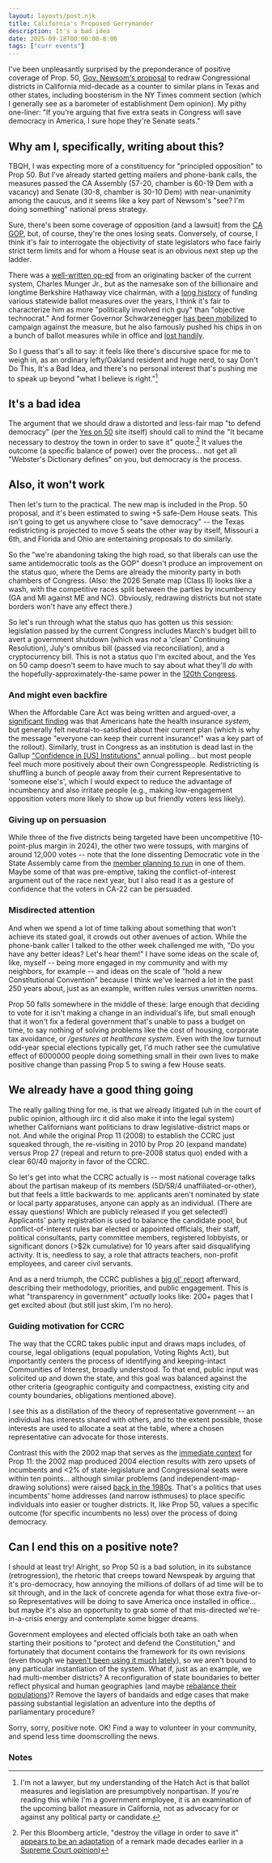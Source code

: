 ```yaml
---
layout: layouts/post.njk
title: California's Proposed Gerrymander
description: It's a bad idea
date: 2025-09-18T00:00:00-8:00
tags: ["curr events"]
---
```


I've been unpleasantly surprised by the preponderance of positive coverage of Prop. 50, [Gov. Newsom's proposal](https://www.gov.ca.gov/2025/08/14/governor-newsom-launches-statewide-response-to-trump-rigging-texas-elections/) to redraw Congressional districts in California mid-decade as a counter to similar plans in Texas and other states, including boosterism in the NY Times comment section (which I generally see as a barometer of establishment Dem opinion). My pithy one-liner: "If you're arguing that five extra seats in Congress will save democracy in America, I sure hope they're Senate seats."

## Why am I, specifically, writing about this?

TBQH, I was expecting more of a constituency for "principled opposition" to Prop 50. But I've already started getting mailers and phone-bank calls, the measures passed the CA Assembly (57-20, chamber is 60-19 Dem with a vacancy) and Senate (30-8, chamber is 30-10 Dem) with near-unanimity among the caucus, and it seems like a key part of Newsom's "see? I'm doing something" national press strategy.

Sure, there's been some coverage of opposition (and a lawsuit) from the [CA GOP](https://calmatters.org/politics/2025/08/republican-redistricting-campaign/), but, of course, they're the ones losing seats. Conversely, of course, I think it's fair to interrogate the objectivity of state legislators who face fairly strict term limits and for whom a House seat is an obvious next step up the ladder.

There was a [well-written op-ed](https://www.nytimes.com/2025/09/02/opinion/gerrymander-democrats-california.html) from an originating backer of the current system, Charles Munger Jr., but as the namesake son of the billionaire and longtime Berkshire Hathaway vice chairman, with a [long history](https://www.latimes.com/opinion/la-xpm-2012-nov-02-la-ol-california-propositions-munger-soros-joseph-20121101-story.html) of funding various statewide ballot measures over the years, I think it's fair to characterize him as more "politically involved rich guy" than "objective technocrat." And former Governor Schwarzenegger [has been mobilized](https://thehill.com/homenews/campaign/5477832-schwarzenegger-steps-back-into-political-arena-in-redistricting-crusade/) to campaign against the measure, but he also famously pushed his chips in on a bunch of ballot measures while in office and [lost handily](https://www.cbsnews.com/news/a-loud-rebuke-for-schwarzenegger-09-11-2005/).

So I guess that's all to say: it feels like there's discursive space for me to weigh in, as an ordinary lefty/Oakland resident and huge nerd, to say Don't Do This, It's a Bad Idea, and there's no personal interest that's pushing me to speak up beyond "what I believe is right."[^1]

## It's a bad idea

The argument that we should draw a distorted and less-fair map "to defend democracy" (per the [Yes on 50](https://stopelectionrigging.com/) site itself) should call to mind the "It became necessary to destroy the town in order to save it" quote.[^2] It values the outcome (a specific balance of power) over the process... not get all "Webster's Dictionary defines" on you, but democracy *is* the process.

## Also, it won't work

Then let's turn to the practical. The new map is included in the Prop. 50 proposal, and it's been estimated to swing +5 safe-Dem House seats. This isn't going to get us anywhere close to "save democracy" -- the Texas redistricting is projected to move 5 seats the other way by itself, Missouri a 6th, and Florida and Ohio are entertaining proposals to do similarly.

So the "we're abandoning taking the high road, so that liberals can use the same antidemocratic tools as the GOP" doesn't produce an improvement on the status quo, where the Dems are already the minority party in both chambers of Congress. (Also: the 2026 Senate map (Class II) looks like a wash, with the competitive races split between the parties by incumbency (GA and MI against ME and NC). Obviously, redrawing districts but not state borders won't have any effect there.)

So let's run through what the status quo has gotten us this session: legislation passed by the current Congress includes March's budget bill to avert a government shutdown (which was *not* a 'clean' Continuing Resolution), July's omnibus bill (passed via reconciliation), and a cryptocurrency bill. This is not a status quo I'm excited about, and the Yes on 50 camp doesn't seem to have much to say about what they'll *do* with the hopefully-approximately-the-same power in the [120th Congress](https://en.wikipedia.org/wiki/List_of_United_States_Congresses#Next_Congress).

### And might even backfire

When the Affordable Care Act was being written and argued-over, a [significant finding](https://www.kff.org/health-costs/dissatisfaction-with-health-insurance-despite-positive-ratings/) was that Americans hate the health insurance _system_, but generally felt neutral-to-satisfied about their current plan (which is why the message "everyone can keep their current insurance!" was a key part of the rollout). Similarly, trust in Congress as an institution is dead last in the Gallup ["Confidence in [US] Institutions"](https://news.gallup.com/poll/1597/confidence-institutions.aspx) annual polling... but most people feel much more positively about their own Congresspeople. Redistricting is shuffling a bunch of people away from their current Representative to 'someone else's', which I would expect to reduce the advantage of incumbency and also irritate people (e.g., making low-engagement opposition voters more likely to show up but friendly voters less likely).

### Giving up on persuasion

While three of the five districts being targeted have been uncompetitive (10-point-plus margin in 2024), the other two were tossups, with margins of around 12,000 votes -- note that the lone dissenting Democratic vote in the State Assembly came from the [member planning to run](https://www.kcra.com/article/california-legislative-leaders-seats-congress-new-maps/65802593) in one of them. Maybe some of that was pre-emptive, taking the conflict-of-interest argument out of the race next year, but I also read it as a gesture of confidence that the voters in CA-22 can be persuaded.

### Misdirected attention

And when we spend a lot of time talking about something that won't achieve its stated goal, it crowds out other avenues of action. While the phone-bank caller I talked to the other week challenged me with, "Do you have any better ideas? Let's hear them!" I have some ideas on the scale of, like, myself -- being more engaged in my community and with my neighbors, for example -- and ideas on the scale of "hold a new Constitutional Convention" because I think we've learned a lot in the past 250 years about, just as an example, written rules versus unwritten norms.

Prop 50 falls somewhere in the middle of these: large enough that deciding to vote for it isn't making a change in an individual's life, but small enough that it won't fix a federal government that's unable to pass a budget on time, to say nothing of solving problems like the cost of housing, corporate tax avoidance, or */gestures at healthcare system*. Even with the low turnout odd-year special elections typically get, I'd much rather see the cumulative effect of 6000000 people doing something small in their own lives to make positive change than passing Prop 5 to swing a few House seats.

## We already have a good thing going
The really galling thing for me, is that we already litigated (uh in the court of public opinion, although iirc it did also make it into the legal system) whether Californians want politicians to draw legislative-district maps or not. And while the original Prop 11 (2008) to establish the CCRC just squeaked through, the re-visiting in 2010 by Prop 20 (expand mandate) versus Prop 27 (repeal and return to pre-2008 status quo) ended with a clear 60/40 majority in favor of the CCRC.

So let's get into what the CCRC actually is -- most national coverage talks about the partisan makeup of its members (5D/5R/4 unaffiliated-or-other), but that feels a little backwards to me: applicants aren't nominated by state or local party apparatuses, anyone can apply as an individual. (There are essay questions! Which are publicly released if you get selected!) Applicants' party registration is used to balance the candidate pool, but conflict-of-interest rules bar elected or appointed officials, their staff, political consultants, party committee members, registered lobbyists, or significant donors (>$2k cumulative) for 10 years after said disqualifying activity. It is, needless to say, a role that attracts teachers, non-profit employees, and career civil servants.

And as a nerd triumph, the CCRC publishes a [big ol' report](https://wedrawthelines.ca.gov/wp-content/uploads/sites/64/2023/01/Final-Maps-Report-with-Appendices-12.26.21-230-PM-1.pdf) afterward, describing their methodology, priorities, and public engagement. This is what "transparency in government" *actually* looks like: 200+ pages that I get excited about (but still just skim, I'm no hero).

### Guiding motivation for CCRC

The way that the CCRC takes public input and draws maps includes, of course, legal obligations (equal population, Voting Rights Act), but importantly centers the process of identifying and keeping-intact Communities of Interest, broadly understood. To that end, public input was solicited up and down the state, and this goal was balanced against the other criteria (geographic contiguity and compactness, existing city and county boundaries, obligations mentioned above).

I see this as a distillation of the theory of representative government -- an individual has interests shared with others, and to the extent possible, those interests are used to allocate a seat at the table, where a chosen representative can advocate for those interests.

Contrast this with the 2002 map that serves as the [immediate context](https://www.nytimes.com/2025/09/02/opinion/gerrymander-democrats-california.html) for Prop 11: the 2002 map produced 2004 election results with zero upsets of incumbents and <2% of state-legislature and Congressional seats were within ten points... although similar problems (and independent-map-drawing solutions) were raised [back in the 1980s](https://www.csmonitor.com/1982/1021/102154.html). That's a politics that uses incumbents' home addresses (and narrow isthmuses) to place specific individuals into easier or tougher districts. It, like Prop 50, values a specific outcome (for specific incumbents no less) over the process of doing democracy.

## Can I end this on a positive note?

I should at least try! Alright, so Prop 50 is a bad solution, in its substance (retrogression), the rhetoric that creeps toward Newspeak by arguing that it's pro-democracy, how annoying the millions of dollars of ad time will be to sit through, and in the lack of concrete agenda for what those extra five-or-so Representatives will be doing to save America once installed in office... but maybe it's also an opportunity to grab some of that mis-directed we're-in-a-crisis energy and contemplate some bigger dreams.

Government employees and elected officials both take an oath when starting their positions to "protect and defend the Constitution," and fortunately that document contains the framework for its own revisions (even though we [haven't been using it much lately](https://www.nytimes.com/2023/05/05/opinion/constitutional-amendments-supreme-court.html)), so we aren't bound to any particular instantiation of the system. What if, just as an example, we had multi-member districts? A reconfiguration of state boundaries to better reflect physical and human geographies (and maybe [rebalance their populations](https://fakeisthenewreal.org/reform/))? Remove the layers of bandaids and edge cases that make passing substantial legislation an adventure into the depths of parliamentary procedure?

Sorry, sorry, positive note. OK! Find a way to volunteer in your community, and spend less time doomscrolling the news.


### Notes
[^1]: I'm not a lawyer, but my understanding of the Hatch Act is that ballot measures and legislation are presumptively nonpartisan. If you're reading this while I'm a government employee, it is an examination of the upcoming ballot measure in California, not as advocacy for or against any political party or candidate.

[^2]: Per this Bloomberg article, "destroy the village in order to save it" [appears to be an adaptation](https://archive.is/Zbjdr) of a remark made decades earlier in a [Supreme Court opinion](https://supreme.justia.com/cases/federal/us/207/463/))